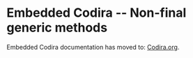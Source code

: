 # Embedded Codira -- Non-final generic methods

Embedded Codira documentation has moved to: [Codira.org](https://docs.code.org/embedded/documentation/embedded).
